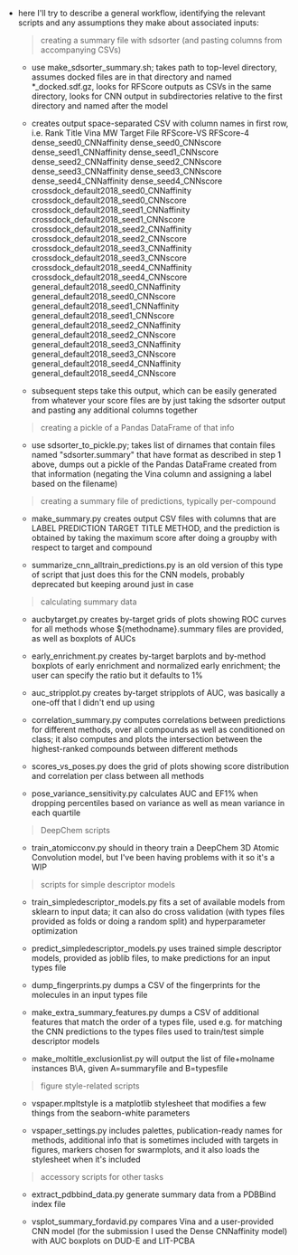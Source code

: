 - here I'll try to describe a general workflow, identifying the relevant
  scripts and any assumptions they make about associated inputs: 

  > creating a summary file with sdsorter (and pasting columns from accompanying CSVs) 
    + use make_sdsorter_summary.sh; takes path to top-level directory, assumes
      docked files are in that directory and named *_docked.sdf.gz,
      looks for RFScore outputs as CSVs in the same directory, 
      looks for CNN output in subdirectories relative to the first directory
      and named after the model

    + creates output space-separated CSV with column names in first row, i.e. 
Rank Title Vina MW Target File RFScore-VS RFScore-4	dense_seed0_CNNaffinity dense_seed0_CNNscore dense_seed1_CNNaffinity dense_seed1_CNNscore dense_seed2_CNNaffinity dense_seed2_CNNscore dense_seed3_CNNaffinity dense_seed3_CNNscore dense_seed4_CNNaffinity dense_seed4_CNNscore crossdock_default2018_seed0_CNNaffinity crossdock_default2018_seed0_CNNscore crossdock_default2018_seed1_CNNaffinity crossdock_default2018_seed1_CNNscore crossdock_default2018_seed2_CNNaffinity crossdock_default2018_seed2_CNNscore crossdock_default2018_seed3_CNNaffinity crossdock_default2018_seed3_CNNscore crossdock_default2018_seed4_CNNaffinity crossdock_default2018_seed4_CNNscore general_default2018_seed0_CNNaffinity general_default2018_seed0_CNNscore general_default2018_seed1_CNNaffinity general_default2018_seed1_CNNscore general_default2018_seed2_CNNaffinity general_default2018_seed2_CNNscore general_default2018_seed3_CNNaffinity general_default2018_seed3_CNNscore general_default2018_seed4_CNNaffinity general_default2018_seed4_CNNscore 

    + subsequent steps take this output, which can be easily generated from
    whatever your score files are by just taking the sdsorter output and
    pasting any additional columns together

  > creating a pickle of a Pandas DataFrame of that info 

    + use sdsorter_to_pickle.py; takes list of dirnames that contain files
    named "sdsorter.summary" that have format as described in step 1 above,
    dumps out a pickle of the Pandas DataFrame created from that information
    (negating the Vina column and assigning a label based on the filename)

  > creating a summary file of predictions, typically per-compound 

    + make_summary.py creates output CSV files with columns that are 
    LABEL PREDICTION TARGET TITLE METHOD, and the prediction is obtained by taking
    the maximum score after doing a groupby with respect to target and compound

    + summarize_cnn_alltrain_predictions.py is an old version of this type of
    script that just does this for the CNN models, probably deprecated but
    keeping around just in case
 
  > calculating summary data
    
    + aucbytarget.py creates by-target grids of plots showing ROC curves for
    all methods whose ${methodname}.summary files are provided, as well as
    boxplots of AUCs

    + early_enrichment.py creates by-target barplots and by-method boxplots of
    early enrichment and normalized early enrichment; the user can specify the
    ratio but it defaults to 1%

    + auc_stripplot.py creates by-target stripplots of AUC, was basically a
    one-off that I didn't end up using
 
    + correlation_summary.py computes correlations between predictions for
    different methods, over all compounds as well as conditioned on class; it
    also computes and plots the intersection between the highest-ranked
    compounds between different methods

    + scores_vs_poses.py does the grid of plots showing score distribution and
    correlation per class between all methods

    + pose_variance_sensitivity.py calculates AUC and EF1% when dropping
    percentiles based on variance as well as mean variance in each quartile

  > DeepChem scripts

    + train_atomicconv.py should in theory train a DeepChem 3D Atomic
    Convolution model, but I've been having problems with it so it's a WIP

  > scripts for simple descriptor models

    + train_simpledescriptor_models.py fits a set of available models from
    sklearn to input data; it can also do cross validation (with types files
    provided as folds or doing a random split) and hyperparameter optimization

    + predict_simpledescriptor_models.py uses trained simple descriptor models,
    provided as joblib files, to make predictions for an input types file

    + dump_fingerprints.py dumps a CSV of the fingerprints for the molecules in
    an input types file

    + make_extra_summary_features.py dumps a CSV of additional features that
    match the order of a types file, used e.g. for matching the CNN predictions
    to the types files used to train/test simple descriptor models

    + make_moltitle_exclusionlist.py will output the list of file+molname
    instances B\A, given A=summaryfile and B=typesfile

  > figure style-related scripts

    + vspaper.mpltstyle is a matplotlib stylesheet that modifies a few things
    from the seaborn-white parameters

    + vspaper_settings.py includes palettes, publication-ready names for
    methods, additional info that is sometimes included with targets in
    figures, markers chosen for swarmplots, and it also loads the stylesheet
    when it's included

  > accessory scripts for other tasks

    + extract_pdbbind_data.py generate summary data from a PDBBind index file

    + vsplot_summary_fordavid.py compares Vina and a user-provided CNN model
    (for the submission I used the Dense CNNaffinity model) with AUC boxplots
    on DUD-E and LIT-PCBA
